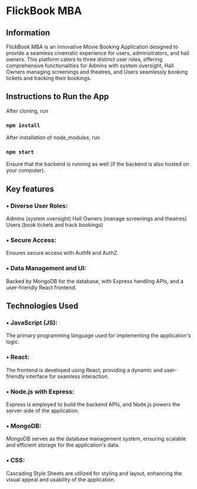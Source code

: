 # FlickBook MBA

## Information

FlickBook MBA is an innovative Movie Booking Application designed to provide a seamless cinematic experience for users, administrators, and hall owners. This platform caters to three distinct user roles, offering comprehensive functionalities for Admins with system oversight, Hall Owners managing screenings and theatres, and Users seamlessly booking tickets and tracking their bookings.

## Instructions to Run the App

After cloning, run

### `npm install`

After installation of node_modules, run

### `npm start`

Ensure that the backend is running as well (if the backend is also hosted on your computer).

## Key features

### • **Diverse User Roles:**

Admins (system oversight)
Hall Owners (manage screenings and theatres)
Users (book tickets and track bookings)

### • **Secure Access:**

Ensures secure access with AuthN and AuthZ.

### • **Data Management and UI:**

Backed by MongoDB for the database, with Express handling APIs, and a user-friendly React frontend.

## Technologies Used

### • **JavaScript (JS):**

The primary programming language used for implementing the application's logic.

### • **React:**

The frontend is developed using React, providing a dynamic and user-friendly interface for seamless interaction.

### • **Node.js with Express:**

Express is employed to build the backend APIs, and Node.js powers the server-side of the application.

### • **MongoDB:**

MongoDB serves as the database management system, ensuring scalable and efficient storage for the application's data.

### • **CSS:**

Cascading Style Sheets are utilized for styling and layout, enhancing the visual appeal and usability of the application.
